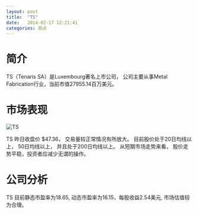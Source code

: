 ```yaml
---
layout: post
title:  "TS"
date:   2014-02-17 12:21:41
categories: 观点
---
```


# 简介
TS（Tenaris SA）是Luxembourg著名上市公司，
公司主要从事Metal Fabrication行业，当前市值27955.14百万美元。

# 市场表现

![TS](http://finviz.com/chart.ashx?t=TS&ty=c&ta=1&p=d&s=l)

TS 昨日收盘价 $47.36，
交易量较正常情况有所放大。
目前股价处于20日均线以上，
50日均线以上，
并且处于200日均线以上。
从短期市场走势来看，
股价走势平稳，投资者应减少无谓的操作。

# 公司分析
TS 目前静态市盈率为18.65, 动态市盈率为16.15，每股收益2.54美元,
市场估值较为合理。

